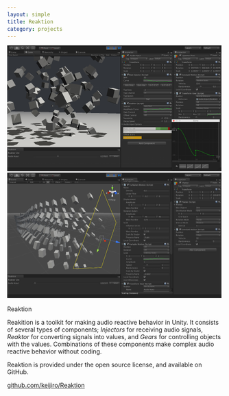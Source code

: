 ```yaml
---
layout: simple
title: Reaktion
category: projects
---
```


<img src="/images/2014-08-15-reaktion-1.png" width="500" />

<img src="/images/2014-08-15-reaktion-2.png" width="500" />

Reaktion

Reakition is a toolkit for making audio reactive behavior in Unity. It consists of several types of components; *Injectors* for receiving audio signals, *Reaktor* for converting signals into values, and *Gears* for controlling objects with the values. Combinations of these components make complex audio reactive behavior without coding.

Reaktion is provided under the open source license, and available on GitHub.

[github.com/keijiro/Reaktion](https://github.com/keijiro/Reaktion)
